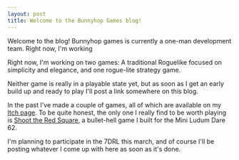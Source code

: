 ```yaml
---
layout: post
title: Welcome to the Bunnyhop Games blog!
---
```


Welcome to the blog! Bunnyhop games is currently a one-man development team. Right now, I'm working 

Right now, I'm working on two games: A traditional Roguelike focused on simplicity and elegance, and one rogue-lite strategy game.

Neither game is really in a playable state yet, but as soon as I get an early build up and ready to play I'll post a link somewhere on this blog.

In the past I've made a couple of games, all of which are available on my [Itch page](https://bunnyhopgames.itch.io). To be quite honest, the only one I really find to be worth playing is [Shoot the Red Square](https://bunnyhopgames.itch.io/shoot-the-red-square), a bullet-hell game I built for the Mini Ludum Dare 62.

I'm planning to participate in the 7DRL this march, and of course I'll be posting whatever I come up with here as soon as it's done.
